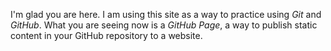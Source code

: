 I'm glad you are here. I am using this site as a way to practice using *Git* and *GitHub*. What you are seeing now is a *GitHub Page*, a way to publish static content in your GitHub repository to a website.
